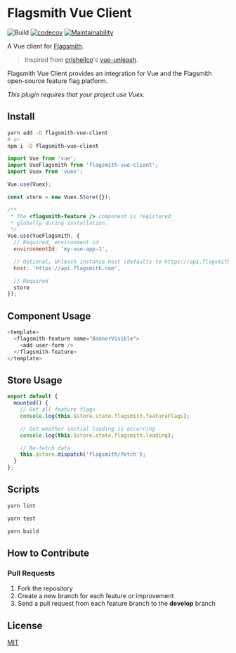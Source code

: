 # Flagsmith Vue Client

![Build](https://github.com/crishellco/vue-unleash/workflows/Build/badge.svg)
[![codecov](https://codecov.io/gh/crishellco/vue-unleash/branch/master/graph/badge.svg?token=KSe1Aim7Mx)](https://codecov.io/gh/crishellco/vue-unleash)
[![Maintainability](https://api.codeclimate.com/v1/badges/2a6e74587ac474c5f0d5/maintainability)](https://codeclimate.com/github/crishellco/vue-unleash/maintainability)

A Vue client for [Flagsmith](https://flagsmith.com/).

> Inspired from [crishellco](https://github.com/crishellco)'s [vue-unleash](https://github.com/crishellco/vue-unleash).

Flagsmith Vue Client provides an integration for Vue and the Flagsmith open-source feature flag platform.

_This plugin requires that your project use Vuex._

## Install

```bash
yarn add -D flagsmith-vue-client
# or
npm i -D flagsmith-vue-client
```

```javascript
import Vue from 'vue';
import VueFlagsmith from 'flagsmith-vue-client';
import Vuex from 'vuex';

Vue.use(Vuex);

const store = new Vuex.Store({});

/**
 * The <flagsmith-feature /> component is registered
 * globally during installation.
 */
Vue.use(VueFlagsmith, {
  // Required, environment id
  environmentId: 'my-vue-app-1',

  // Optional, Unleash instance host (defaults to https://api.flagsmith.com)
  host: 'https://api.flagsmith.com',

  // Required
  store
});
```

## Component Usage

```javascript
<template>
  <flagsmith-feature name="BannerVisible">
    <add-user-form />
  </flagsmith-feature>
</template>
```

## Store Usage

```javascript
export default {
  mounted() {
    // Get all feature flags
    console.log(this.$store.state.flagsmith.featureFlags);

    // Get weather initial loading is occurring
    console.log(this.$store.state.flagsmith.loading);

    // Re-fetch data
    this.$store.dispatch('flagsmith/fetch');
  }
};
```

## Scripts

```bash
yarn lint
```

```bash
yarn test
```

```bash
yarn build
```

## How to Contribute

### Pull Requests

1. Fork the repository
2. Create a new branch for each feature or improvement
3. Send a pull request from each feature branch to the **develop** branch

## License

[MIT](http://opensource.org/licenses/MIT)
